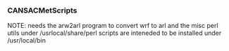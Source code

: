 ### CANSACMetScripts

NOTE: needs the arw2arl program to convert wrf to arl
      and the misc perl utils under /usrlocal/share/perl
      scripts are inteneded to be installed under /usr/local/bin
